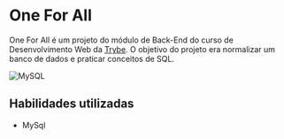 # One For All


One For All é um projeto do módulo de Back-End do curso de Desenvolvimento Web da <a href="https://www.betrybe.com/">Trybe</a>. O objetivo do projeto era normalizar um banco de dados e praticar conceitos de SQL. 

![MySQL](https://img.shields.io/badge/mysql-%2300f.svg?style=for-the-badge&logo=mysql&logoColor=white)

## Habilidades utilizadas

* MySql

